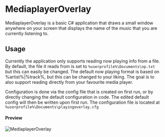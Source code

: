 # MediaplayerOverlay

MediaplayerOverlay is a basic C# application that draws a small window anywhere on your screen that displays the name of the music that you are currently listening to. 


## Usage

Currently the application only supports reading now playing info from a file. By default, the file it reads from is set to `%userprofile%\Documents\np.txt` but this can easily be changed. The default now playing format is based on %artist%|%track%, but this can be changed to your liking. 
The goal is to also support reading directly from your favourite media player.

Configuration is done via the config file that is created on first run, or by directly changing the default configuration in code. The edited default config will then be written  upon first run.
The configuration file is located at `%userprofile%\Documents\playingoverlay.cfg`

#### Preview

![MediaplayerOverlay](https://user-images.githubusercontent.com/9129712/93131309-23a90300-f6d4-11ea-8027-8f46c6c9f05a.png)
